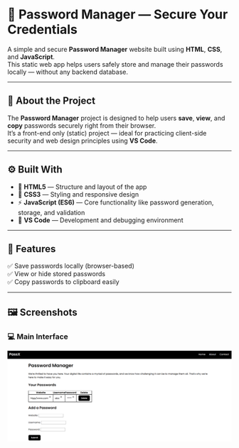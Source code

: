 # 🔐 Password Manager — Secure Your Credentials

A simple and secure **Password Manager** website built using **HTML**, **CSS**, and **JavaScript**.  
This static web app helps users safely store and manage their passwords locally — without any backend database.

---

## 🧠 About the Project

The **Password Manager** project is designed to help users **save**, **view**, and **copy** passwords securely right from their browser.  
It’s a front-end only (static) project — ideal for practicing client-side security and web design principles using **VS Code**.

---

## ⚙️ Built With

- 🧩 **HTML5** — Structure and layout of the app  
- 🎨 **CSS3** — Styling and responsive design  
- ⚡ **JavaScript (ES6)** — Core functionality like password generation, storage, and validation  
- 🧰 **VS Code** — Development and debugging environment  

---

## 🚀 Features

✅ Save passwords locally (browser-based)  
✅ View or hide stored passwords  
✅ Copy passwords to clipboard easily  
 
---

## 🖼️ Screenshots

### 💻 Main Interface
![Password Manager UI](https://github.com/DheerajPandey88/Password-Manager-Static-website/blob/84bc3eaad8c8dd1d87558bedfaed0d3078e49e91/Screenshot%202025-10-17%20021625.png)
